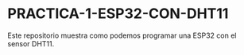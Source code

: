 # PRACTICA-1-ESP32-CON-DHT11
Este repositorio muestra como podemos programar una ESP32 con el sensor DHT11.
